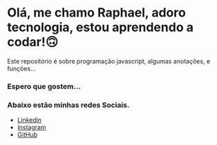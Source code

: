 # Olá, me chamo Raphael, adoro tecnologia, estou aprendendo a codar!🙃



Este repositório é sobre programação javascript, algumas anotações, e funções...



### Espero que gostem...



### Abaixo estão minhas redes Sociais.



* [Linkedin](https://www.linkedin.com/in/raphael-lucas-vieira-silva-4a24ab168/)
* [Instagram](https://www.instagram.com/rvieirasilva1990/)
* [GitHub](https://github.com/rvieirasilva529)

